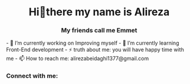 <h1 align="center">Hi👋there my name is Alireza </h1>
<h3 align="center">My friends call me Emmet </h3>
- 🔭 I’m currently working on Improving myself
- 🌱 I’m currently learning Front-End development
-  ⚡ truth about me: you will have happy time with me 
- 📫 How to reach me: alirezabeidaghi1377@gmail.com


<h3 align="left">Connect with me:</h3>

